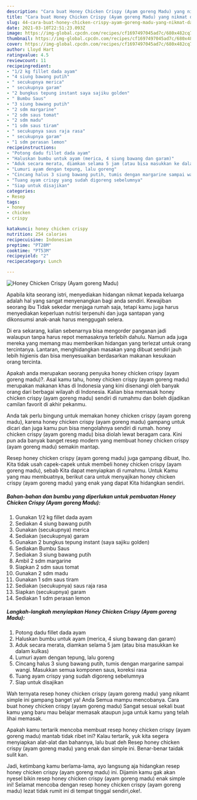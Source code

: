 ```yaml
---
description: "Cara buat Honey Chicken Crispy (Ayam goreng Madu) yang nikmat dan Mudah Dibuat"
title: "Cara buat Honey Chicken Crispy (Ayam goreng Madu) yang nikmat dan Mudah Dibuat"
slug: 44-cara-buat-honey-chicken-crispy-ayam-goreng-madu-yang-nikmat-dan-mudah-dibuat
date: 2021-03-10T22:51:23.093Z
image: https://img-global.cpcdn.com/recipes/cf1697497045ad7c/680x482cq70/honey-chicken-crispy-ayam-goreng-madu-foto-resep-utama.jpg
thumbnail: https://img-global.cpcdn.com/recipes/cf1697497045ad7c/680x482cq70/honey-chicken-crispy-ayam-goreng-madu-foto-resep-utama.jpg
cover: https://img-global.cpcdn.com/recipes/cf1697497045ad7c/680x482cq70/honey-chicken-crispy-ayam-goreng-madu-foto-resep-utama.jpg
author: Lloyd Hart
ratingvalue: 4.5
reviewcount: 11
recipeingredient:
- "1/2 kg fillet dada ayam"
- "4 siung bawang putih"
- " secukupnya merica"
- " secukupnya garam"
- "2 bungkus tepung instant saya sajiku golden"
- " Bumbu Saus"
- "3 siung bawang putih"
- "2 sdm margarine"
- "2 sdm saus tomat"
- "2 sdm madu"
- "1 sdm saus tiram"
- " secukupnya saus raja rasa"
- " secukupnya garam"
- "1 sdm perasan lemon"
recipeinstructions:
- "Potong dadu fillet dada ayam"
- "Haluskan bumbu untuk ayam (merica, 4 siung bawang dan garam)"
- "Aduk secara merata, diamkan selama 5 jam (atau bisa masukkan ke dalam kulkas)"
- "Lumuri ayam dengan tepung, lalu goreng"
- "Cincang halus 3 siung bawang putih, tumis dengan margarine sampai wangi. Masukkan semua komponen saus, koreksi rasa"
- "Tuang ayam crispy yang sudah digoreng sebelumnya"
- "Siap untuk disajikan"
categories:
- Resep
tags:
- honey
- chicken
- crispy

katakunci: honey chicken crispy 
nutrition: 254 calories
recipecuisine: Indonesian
preptime: "PT28M"
cooktime: "PT53M"
recipeyield: "2"
recipecategory: Lunch

---
```



![Honey Chicken Crispy (Ayam goreng Madu)](https://img-global.cpcdn.com/recipes/cf1697497045ad7c/680x482cq70/honey-chicken-crispy-ayam-goreng-madu-foto-resep-utama.jpg)

Apabila kita seorang istri, menyediakan hidangan nikmat kepada keluarga adalah hal yang sangat menyenangkan bagi anda sendiri. Kewajiban seorang ibu Tidak sekedar menjaga rumah saja, tetapi kamu juga harus menyediakan keperluan nutrisi terpenuhi dan juga santapan yang dikonsumsi anak-anak harus menggugah selera.

Di era  sekarang, kalian sebenarnya bisa mengorder panganan jadi walaupun tanpa harus repot memasaknya terlebih dahulu. Namun ada juga mereka yang memang mau memberikan hidangan yang terlezat untuk orang tercintanya. Lantaran, menghidangkan masakan yang dibuat sendiri jauh lebih higienis dan bisa menyesuaikan berdasarkan makanan kesukaan orang tercinta. 



Apakah anda merupakan seorang penyuka honey chicken crispy (ayam goreng madu)?. Asal kamu tahu, honey chicken crispy (ayam goreng madu) merupakan makanan khas di Indonesia yang kini disenangi oleh banyak orang dari berbagai wilayah di Indonesia. Kalian bisa memasak honey chicken crispy (ayam goreng madu) sendiri di rumahmu dan boleh dijadikan camilan favorit di akhir pekanmu.

Anda tak perlu bingung untuk memakan honey chicken crispy (ayam goreng madu), karena honey chicken crispy (ayam goreng madu) gampang untuk dicari dan juga kamu pun bisa mengolahnya sendiri di rumah. honey chicken crispy (ayam goreng madu) bisa diolah lewat beragam cara. Kini pun ada banyak banget resep modern yang membuat honey chicken crispy (ayam goreng madu) semakin mantap.

Resep honey chicken crispy (ayam goreng madu) juga gampang dibuat, lho. Kita tidak usah capek-capek untuk membeli honey chicken crispy (ayam goreng madu), sebab Kita dapat menyiapkan di rumahmu. Untuk Kamu yang mau membuatnya, berikut cara untuk menyajikan honey chicken crispy (ayam goreng madu) yang enak yang dapat Kita hidangkan sendiri.

<!--inarticleads1-->

##### Bahan-bahan dan bumbu yang diperlukan untuk pembuatan Honey Chicken Crispy (Ayam goreng Madu):

1. Gunakan 1/2 kg fillet dada ayam
1. Sediakan 4 siung bawang putih
1. Gunakan  (secukupnya) merica
1. Sediakan  (secukupnya) garam
1. Gunakan 2 bungkus tepung instant (saya sajiku golden)
1. Sediakan  Bumbu Saus
1. Sediakan 3 siung bawang putih
1. Ambil 2 sdm margarine
1. Siapkan 2 sdm saus tomat
1. Gunakan 2 sdm madu
1. Gunakan 1 sdm saus tiram
1. Sediakan  (secukupnya) saus raja rasa
1. Siapkan  (secukupnya) garam
1. Sediakan 1 sdm perasan lemon




<!--inarticleads2-->

##### Langkah-langkah menyiapkan Honey Chicken Crispy (Ayam goreng Madu):

1. Potong dadu fillet dada ayam
1. Haluskan bumbu untuk ayam (merica, 4 siung bawang dan garam)
1. Aduk secara merata, diamkan selama 5 jam (atau bisa masukkan ke dalam kulkas)
1. Lumuri ayam dengan tepung, lalu goreng
1. Cincang halus 3 siung bawang putih, tumis dengan margarine sampai wangi. Masukkan semua komponen saus, koreksi rasa
1. Tuang ayam crispy yang sudah digoreng sebelumnya
1. Siap untuk disajikan




Wah ternyata resep honey chicken crispy (ayam goreng madu) yang nikamt simple ini gampang banget ya! Anda Semua mampu mencobanya. Cara buat honey chicken crispy (ayam goreng madu) Sangat sesuai sekali buat kamu yang baru mau belajar memasak ataupun juga untuk kamu yang telah lihai memasak.

Apakah kamu tertarik mencoba membuat resep honey chicken crispy (ayam goreng madu) mantab tidak ribet ini? Kalau tertarik, yuk kita segera menyiapkan alat-alat dan bahannya, lalu buat deh Resep honey chicken crispy (ayam goreng madu) yang enak dan simple ini. Benar-benar taidak sulit kan. 

Jadi, ketimbang kamu berlama-lama, ayo langsung aja hidangkan resep honey chicken crispy (ayam goreng madu) ini. Dijamin kamu gak akan nyesel bikin resep honey chicken crispy (ayam goreng madu) enak simple ini! Selamat mencoba dengan resep honey chicken crispy (ayam goreng madu) lezat tidak rumit ini di tempat tinggal sendiri,oke!.

